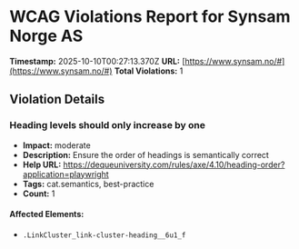 # WCAG Violations Report for Synsam Norge AS

**Timestamp:** 2025-10-10T00:27:13.370Z
**URL:** [https://www.synsam.no/#](https://www.synsam.no/#)
**Total Violations:** 1

## Violation Details

### Heading levels should only increase by one

- **Impact:** moderate
- **Description:** Ensure the order of headings is semantically correct
- **Help URL:** https://dequeuniversity.com/rules/axe/4.10/heading-order?application=playwright
- **Tags:** cat.semantics, best-practice
- **Count:** 1

#### Affected Elements:

- `.LinkCluster_link-cluster-heading__6u1_f`
